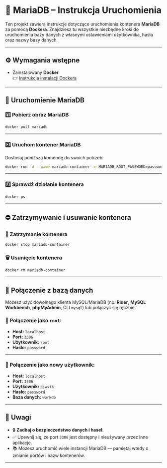 # 📘 MariaDB – Instrukcja Uruchomienia

Ten projekt zawiera instrukcje dotyczące uruchomienia kontenera **MariaDB** za pomocą **Dockera**. Znajdziesz tu wszystkie niezbędne kroki do uruchomienia bazy danych z własnymi ustawieniami użytkownika, hasła oraz nazwy bazy danych.

---

## ⚙️ Wymagania wstępne

- Zainstalowany **Docker**  
  👉 [Instrukcja instalacji Dockera](https://www.docker.com/)

---

## 🚀 Uruchomienie MariaDB

### 1️⃣ Pobierz obraz MariaDB

```bash
docker pull mariadb
```

---

### 2️⃣ Uruchom kontener MariaDB

Dostosuj poniższą komendę do swoich potrzeb:

```bash
docker run -d --name mariadb-container -e MARIADB_ROOT_PASSWORD=password -e MARIADB_DATABASE=workdb -e MARIADB_USER=pjwstk -e MARIADB_PASSWORD=password -p 3306:3306 mariadb
```

---

### 3️⃣ Sprawdź działanie kontenera

```bash
docker ps
```

---

## ⛔ Zatrzymywanie i usuwanie kontenera

### 🛑 Zatrzymanie kontenera

```bash
docker stop mariadb-container
```

### 🗑️ Usunięcie kontenera

```bash
docker rm mariadb-container
```

---

## 🔌 Połączenie z bazą danych

Możesz użyć dowolnego klienta MySQL/MariaDB (np. **Rider**, **MySQL Workbench**, **phpMyAdmin**, CLI `mysql`) lub połączyć się ręcznie:

### 🔐 Połączenie jako `root`:

- **Host:** `localhost`  
- **Port:** `3306`  
- **Użytkownik:** `root`  
- **Hasło:** `password`

---

### 👤 Połączenie jako nowy użytkownik:

- **Host:** `localhost`  
- **Port:** `3306`  
- **Użytkownik:** `pjwstk`  
- **Hasło:** `password`  
- **Baza danych:** `workdb`

---

## 📝 Uwagi

- 🔒 **Zadbaj o bezpieczeństwo danych i haseł.**
- ✅ Upewnij się, że port `3306` jest dostępny i nieużywany przez inne aplikacje.
- 📚 Możesz uruchomić wiele instancji MariaDB — pamiętaj wtedy o zmianie portów i nazw kontenerów.

---

